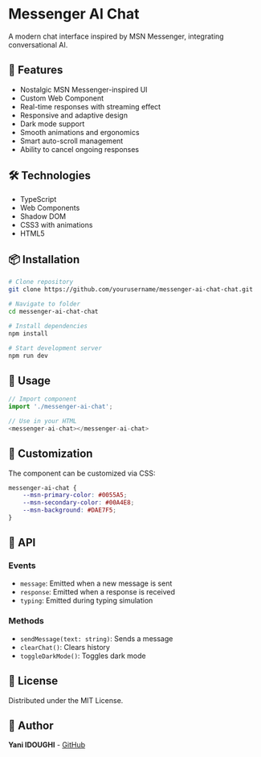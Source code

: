 # Messenger AI Chat

A modern chat interface inspired by MSN Messenger, integrating conversational AI.

## 🌟 Features

- Nostalgic MSN Messenger-inspired UI
- Custom Web Component
- Real-time responses with streaming effect
- Responsive and adaptive design
- Dark mode support
- Smooth animations and ergonomics
- Smart auto-scroll management
- Ability to cancel ongoing responses

## 🛠️ Technologies

- TypeScript
- Web Components
- Shadow DOM
- CSS3 with animations
- HTML5

## 📦 Installation

```bash
# Clone repository
git clone https://github.com/yourusername/messenger-ai-chat-chat.git

# Navigate to folder
cd messenger-ai-chat-chat

# Install dependencies
npm install

# Start development server
npm run dev
```

## 🚀 Usage

```typescript
// Import component
import './messenger-ai-chat';

// Use in your HTML
<messenger-ai-chat></messenger-ai-chat>
```

## 🎨 Customization

The component can be customized via CSS:

```css
messenger-ai-chat {
    --msn-primary-color: #0055A5;
    --msn-secondary-color: #00A4E8;
    --msn-background: #DAE7F5;
}
```

## 🔧 API

### Events

- `message`: Emitted when a new message is sent
- `response`: Emitted when a response is received
- `typing`: Emitted during typing simulation

### Methods

- `sendMessage(text: string)`: Sends a message
- `clearChat()`: Clears history
- `toggleDarkMode()`: Toggles dark mode


## 📝 License

Distributed under the MIT License.

## 👥 Author

**Yani IDOUGHI** - [GitHub](https://github.com/yid0)
